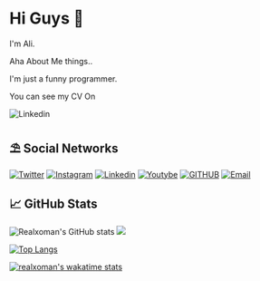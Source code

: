 # Hi Guys 👋
I'm Ali.

Aha About Me things..

I'm just a funny programmer.

You can see my CV On 

![Linkedin](https://linkedin.com/in/realxoman/)



## ⛱ Social Networks
[![Twitter](https://img.shields.io/badge/Twitter-%231DA1F2.svg?style=for-the-badge&logo=Twitter&logoColor=white)](https://twitter.com/realxoman)
[![Instagram](https://img.shields.io/badge/Instagram-%23E4405F.svg?style=for-the-badge&logo=Instagram&logoColor=white)](https://instagram.com/realxoman)
[![Linkedin](https://img.shields.io/badge/Linkedin-2CA5E0?style=for-the-badge&logo=linkedin&logoColor=white)](https://linkedin.com/in/realxoman/)
[![Youtybe](https://img.shields.io/badge/Youtube-%23FF0000.svg?style=for-the-badge&logo=YouTube&logoColor=white)](#)
[![GITHUB](https://img.shields.io/badge/github-%23121011.svg?style=for-the-badge&logo=github&logoColor=black&color=white)](https://github.com/realxoman)
[![Email](https://img.shields.io/badge/-Email-c14438?style=for-the-badge&logo=Email&logoColor=white)](mailto:hi@aliesm.com)

##  &#x1f4c8; GitHub Stats
![Realxoman's GitHub stats](https://github-readme-stats.vercel.app/api?username=realxoman&show_icons=true&theme=tokyonight)
![](https://github.com/anuraghazra/github-readme-stats)

[![Top Langs](https://github-readme-stats.vercel.app/api/top-langs/?username=realxoman&layout=compact)](https://github.com/anuraghazra/github-readme-stats)

[![realxoman's wakatime stats](https://github-readme-stats.vercel.app/api/wakatime?username=realxoman)](https://github.com/anuraghazra/github-readme-stats)


<!--
**realxoman/RealXoMan** is a ✨ _special_ ✨ repository because its `README.md` (this file) appears on your GitHub profile.

Here are some ideas to get you started:

- 🔭 I’m currently working on ...
- 🌱 I’m currently learning ...
- 👯 I’m looking to collaborate on ...
- 🤔 I’m looking for help with ...
- 💬 Ask me about ...
- 📫 How to reach me: ...
- 😄 Pronouns: ...
- ⚡ Fun fact: ...
-->
